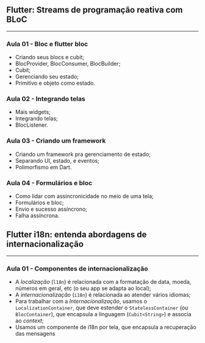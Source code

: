 ## Flutter: Streams de programação reativa com BLoC

---

### Aula 01 - Bloc e flutter bloc

- Criando seus blocs e cubit;
- BlocProvider, BlocConsumer, BlocBuilder;
- Cubit;
- Gerenciando seu estado;
- Primitivo e objeto como estado.

### Aula 02 - Integrando telas

- Mais widgets;
- Integrando telas;
- BlocListener.

### Aula 03 - Criando um framework

- Criando um framework pra gerenciamento de estado;
- Separando UI, estado, e eventos;
- Polimorfismo em Dart.

### Aula 04 - Formulários e bloc

- Como lidar com assincronicidade no meio de uma tela;
- Formulários e bloc;
- Envio e sucesso assíncrono;
- Falha assíncrona.

## Flutter i18n: entenda abordagens de internacionalização

---

### Aula 01 - Componentes de internacionalização

- A _localização_ (`l18n`) é relacionada com a formatação de data, moeda, números em geral, etc (o seu app se adapta ao local);
- A _internacionalização_ (`i18n`) é relacionada ao atender vários idiomas;
- Para trabalhar com a _Internacionalização_, usamos o `LocalizationContainer`, que deve estender o `StatelessContainer` (ou `BlocContainer`), que encapsula a linguagem (`Cubit<String>`) e associa ao _context_;
- Usamos um componente de i18n por tela, que encapsula a recuperação das mensagens
